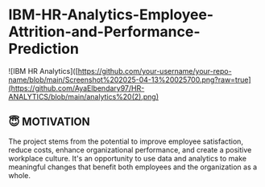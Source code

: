 # IBM-HR-Analytics-Employee-Attrition-and-Performance-Prediction

![IBM HR Analytics]([https://github.com/your-username/your-repo-name/blob/main/Screenshot%202025-04-13%20025700.png?raw=true](https://github.com/AyaElbendary97/HR-ANALYTICS/blob/main/analytics%20(2).png)
## 😇 MOTIVATION
The project stems from the potential to improve employee satisfaction, reduce costs, enhance organizational performance, and create a positive workplace culture. It's an opportunity to use data and analytics to make meaningful changes that benefit both employees and the organization as a whole.
